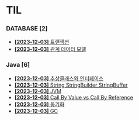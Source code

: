# TIL
 
### DATABASE [2]
- [**[2023-12-03]**  트랜잭션](https://github.com/A-lass/TIL/blob/main/DATABASE/트랜잭션.md)
- [**[2023-12-03]**  관계 데이터 모델](https://github.com/A-lass/TIL/blob/main/DATABASE/관계_데이터_모델.md)
### Java [6]
- [**[2023-12-03]**  추상클래스와 인터페이스](https://github.com/A-lass/TIL/blob/main/Java/추상클래스와_인터페이스.md)
- [**[2023-12-03]**  String StringBuilder StringBuffer](https://github.com/A-lass/TIL/blob/main/Java/String_StringBuilder_StringBuffer.md)
- [**[2023-12-03]**  JVM](https://github.com/A-lass/TIL/blob/main/Java/JVM.md)
- [**[2023-12-03]**  Call By Value vs Call By Reference](https://github.com/A-lass/TIL/blob/main/Java/Call_By_Value_vs_Call_By_Reference.md)
- [**[2023-12-03]**  동기화](https://github.com/A-lass/TIL/blob/main/Java/동기화.md)
- [**[2023-12-03]**  GC](https://github.com/A-lass/TIL/blob/main/Java/GC.md)

